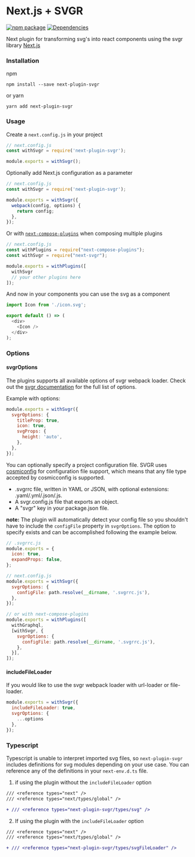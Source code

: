 # Next.js + SVGR
[![npm package](https://img.shields.io/npm/v/next-plugin-svgr/latest.svg)](https://www.npmjs.com/package/next-plugin-svgr)
[![Dependencies](https://img.shields.io/david/platypusrex/next-plugin-svgr.svg)](https://david-dm.org/platypusrex/next-plugin-svgr)

Next plugin for transforming svg's into react components using the svgr library  [Next.js](https://github.com/zeit/next.js)

### Installation

npm

```
npm install --save next-plugin-svgr
```

or yarn

```
yarn add next-plugin-svgr
```
### Usage

Create a `next.config.js` in your project

```js
// next.config.js
const withSvgr = require('next-plugin-svgr');

module.exports = withSvgr();
```

Optionally add Next.js configuration as a parameter

```js
// next.config.js
const withSvgr = require('next-plugin-svgr');

module.exports = withSvgr({
  webpack(config, options) {
    return config;
  },
});
```

Or with [`next-compose-plugins`](https://github.com/cyrilwanner/next-compose-plugins) when composing multiple plugins

```js
// next.config.js
const withPlugins = require("next-compose-plugins");
const withSvgr = require("next-svgr");

module.exports = withPlugins([
  withSvgr
  // your other plugins here
]);
```

And now in your components you can use the svg as a component

```js
import Icon from './icon.svg';

export default () => (
  <div>
    <Icon />
  </div>
);
```

### Options

#### svgrOptions

The plugins supports all available options of svgr webpack loader.
Check out the [svgr documentation](https://react-svgr.com/docs/options/) for the full list of options.

Example with options:

```js
module.exports = withSvgr({
  svgrOptions: {
    titleProp: true,
    icon: true,
    svgProps: {
      height: 'auto',
    },
  },
});
```

You can optionally specify a project configuration file. SVGR uses 
[cosmiconfig](https://github.com/davidtheclark/cosmiconfig) for configuration file support,
which means that any file type accepted by cosmicconfig is supported.

* .svgrrc file, written in YAML or JSON, with optional extensions: .yaml/.yml/.json/.js.
* A svgr.config.js file that exports an object.
* A "svgr" key in your package.json file.

**note:** The plugin will automatically detect your config file so you shouldn't have to include the `configFile`
property in `svgrOptions`. The option to specify exists and can be accomplished following the example below.

```js
// .svgrrc.js
module.exports = {
  icon: true,
  expandProps: false,
};

// next.config.js
module.exports = withSvgr({
  svgrOptions: {
    configFile: path.resolve(__dirname, '.svgrrc.js'),
  },
});

// or with next-compose-plugins
module.exports = withPlugins([
  withGraphql,
  [withSvgr, {
    svgrOptions: {
      configFile: path.resolve(__dirname, '.svgrrc.js'),
    },
  }],
]);
```

#### includeFileLoader

If you would like to use the svgr webpack loader with url-loader or file-loader.

```js
module.exports = withSvgr({
  includeFileLoader: true,
  svgrOptions: {
    ...options
  },
});
```

### Typescript

Typescript is unable to interpret imported svg files, so `next-plugin-svgr` includes definitions
for svg modules depending on your use case. You can reference any of the definitions in your 
`next-env.d.ts` file.

1. if using the plugin without the `includeFileLoader` option

```diff
/// <reference types="next" />
/// <reference types="next/types/global" />

+ /// <reference types="next-plugin-svgr/types/svg" />
```

2. If using the plugin with the `includeFileLoader` option

```diff
/// <reference types="next" />
/// <reference types="next/types/global" />

+ /// <reference types="next-plugin-svgr/types/svgFileLoader" />
```

